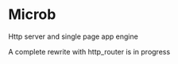 # Microb

Http server and single page app engine

A complete rewrite with http_router is in progress